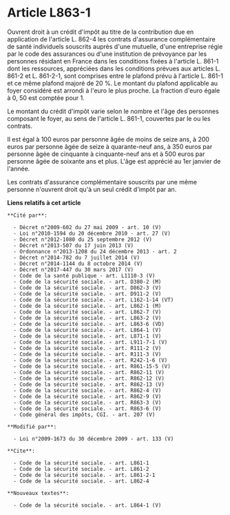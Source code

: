 # Article L863-1

Ouvrent droit à un crédit d'impôt au titre de la contribution due en application de l'article L. 862-4 les contrats
d'assurance complémentaire de santé individuels souscrits auprès d'une mutuelle, d'une entreprise régie par le code des
assurances ou d'une institution de prévoyance par les personnes résidant en France dans les conditions fixées à l'article L.
861-1 dont les ressources, appréciées dans les conditions prévues aux articles L. 861-2 et L. 861-2-1, sont comprises entre
le plafond prévu à l'article L. 861-1 et ce même plafond majoré de 20 %. Le montant du plafond applicable au foyer considéré
est arrondi à l'euro le plus proche. La fraction d'euro égale à 0, 50 est comptée pour 1. 

Le montant du crédit d'impôt varie selon le nombre et l'âge des personnes composant le foyer, au sens de l'article L. 861-1,
couvertes par le ou les contrats. 

Il est égal à 100 euros par personne âgée de moins de seize ans, à 200 euros par personne âgée de seize à quarante-neuf ans,
à 350 euros par personne âgée de cinquante à cinquante-neuf ans et à 500 euros par personne âgée de soixante ans et plus.
L'âge est apprécié au 1er janvier de l'année. 

Les contrats d'assurance complémentaire souscrits par une même personne n'ouvrent droit qu'à un seul crédit d'impôt par an.

**Liens relatifs à cet article**

	**Cité par**:

	  - Décret n°2009-602 du 27 mai 2009 - art. 10 (V)
	  - Loi n°2010-1594 du 20 décembre 2010 - art. 27 (V)
	  - Décret n°2012-1080 du 25 septembre 2012 (V)
	  - Décret n°2013-507 du 17 juin 2013 (V)
	  - Ordonnance n°2013-1208 du 24 décembre 2013 - art. 2
	  - Décret n°2014-782 du 7 juillet 2014 (V)
	  - Décret n°2014-1144 du 8 octobre 2014 (V)
	  - Décret n°2017-447 du 30 mars 2017 (V)
	  - Code de la santé publique - art. L1110-3 (V)
	  - Code de la sécurité sociale. - art. D380-2 (M)
	  - Code de la sécurité sociale. - art. D862-3 (V)
	  - Code de la sécurité sociale. - art. D911-2 (V)
	  - Code de la sécurité sociale. - art. L162-1-14 (VT)
	  - Code de la sécurité sociale. - art. L862-1 (M)
	  - Code de la sécurité sociale. - art. L862-7 (V)
	  - Code de la sécurité sociale. - art. L863-2 (V)
	  - Code de la sécurité sociale. - art. L863-6 (VD)
	  - Code de la sécurité sociale. - art. L864-1 (V)
	  - Code de la sécurité sociale. - art. L871-1 (V)
	  - Code de la sécurité sociale. - art. L911-7-1 (V)
	  - Code de la sécurité sociale. - art. R111-2 (V)
	  - Code de la sécurité sociale. - art. R111-3 (V)
	  - Code de la sécurité sociale. - art. R242-1-6 (V)
	  - Code de la sécurité sociale. - art. R861-15-5 (V)
	  - Code de la sécurité sociale. - art. R862-11 (V)
	  - Code de la sécurité sociale. - art. R862-12 (V)
	  - Code de la sécurité sociale. - art. R862-13 (V)
	  - Code de la sécurité sociale. - art. R862-4 (V)
	  - Code de la sécurité sociale. - art. R862-9 (V)
	  - Code de la sécurité sociale. - art. R863-3 (V)
	  - Code de la sécurité sociale. - art. R863-6 (V)
	  - Code général des impôts, CGI. - art. 207 (V)

	**Modifié par**:

	  - Loi n°2009-1673 du 30 décembre 2009 - art. 133 (V)

	**Cite**:

	  - Code de la sécurité sociale. - art. L861-1
	  - Code de la sécurité sociale. - art. L861-2
	  - Code de la sécurité sociale. - art. L861-2-1
	  - Code de la sécurité sociale. - art. L862-4

	**Nouveaux textes**:

	  - Code de la sécurité sociale. - art. L864-1 (V)
